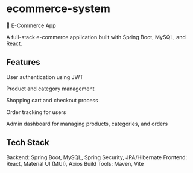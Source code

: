 # ecommerce-system
🛒 E-Commerce App

A full-stack e-commerce application built with Spring Boot, MySQL, and React.

## Features

User authentication using JWT

Product and category management

Shopping cart and checkout process

Order tracking for users

Admin dashboard for managing products, categories, and orders

## Tech Stack

Backend: Spring Boot, MySQL, Spring Security, JPA/Hibernate
Frontend: React, Material UI (MUI), Axios
Build Tools: Maven, Vite
